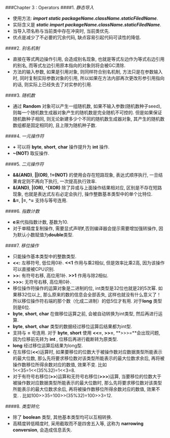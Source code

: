 ###Chapter 3 : Operators
####1. _静态导入_
+ 使用方法: **_import static packageName.className.staticFiledName_**.
+ 实际含义是 **_static import packageName.className.staticFiledName_**.
+ 当导入项名称与当前类中存在冲突时, 当前类优先. 
+ 优点是减少了不必要的冗余代码, 缺点容易引起代码可读性的降低. 

####2. _别名机制_
+ 直接在等式两边操作引用, 会造成别名现象, 也就是等式左边作为等式右边引用的别名, 而等式左边引用原本指向的对象则将会被GC清除. 
+ 方法的输入参数, 如果是引用对象, 则同样符合别名机制, 方法只是在参数输入时, 同时复制实际参数对象的引用, 所以如果在方法内部再次更改形参引用指向的话, 则实际上已经失去了对实参的引用. 

####3. _随机数_
+ 通过 **Random** 对象可以产生一组随机数, 如果不输入参数(随机数种子seed), 则每一个随机数生成器对象产生的随机数是完全随机不可控的. 但是如果保证随机数种子相同, 则无论新建多少个不同的随机数生成器对象, 其产生的随机数数组都是固定相同的, 且上限为随机种子数. 

####4. _一元操作符_
+ **+** 可以将 **byte**, **short**, **char** 操作提升为 **int** 操作. 
+ **~(NOT)** 取反操作. 

####5. _二元操作符_
+ **&&(AND)**, **||(OR)**, **!=(NOT)** 的使用会存在短路现象, 表达式顺序执行, 一旦结果肯定则不再向下执行, 一次提高执行效率. 
+ **&(AND)**, **|(OR)**, **^(XOR)** 除了异或与上面操作结果相对应, 区别是不存在短路现象, 也就是表达式左右必定会执行, 操作整数基本类型中的单个比特位. 
+ **&=**, **|=**, **^=** 支持与等号连用. 

####6. _指数计数_
+ **e**来代指指数计数, 基数为10.
+ 对于单精度复制操作, 需要显式声明**f**,否则编译器会提示需要增加强转操作, 因为默认小数赋值为**double**类型. 

####7. _移位操作_
+ 只能操作基本类型中的整数类型. 
+ **<<:** 左移符号, 低位用0补. **<<1** 作用与乘2相似, 但是效率比乘2高, 因为该操作可以直接被CPU识别. 
+ **>>:** 有符号右移, 高位用1补. **>>1** 作用与除2相似. 
+ **>>>:** 无符号右移, 高位用0补. 
+ 移位操作符操作的运算对象是二进制的位, int类型是32位也就是2的5次幂. 如果移32位以上, 那么原来的数的信息会全部丢失, 这样也就没有什么意义了！所以移位操作符右端的那个数（化成二进制）的低5位才有用. 对于**long** 类型则是6位. 
+ **byte**, **short**, **char** 在做移位运算之前, 会被自动转换为int类型, 然后再进行运算. 
+ **byte**, **short**, **char** 类型的数据经过移位运算后结果都为int型. 
+ 支持与 **=** 号连用. 对于 **byte**, **short** 使用 **<<=**, **>>=**, **>>>=**会出现问题, 因为位移前先转为 **int** , 位移后再进行截断转为原类型. 
+ **long** 经过移位运算后结果为long型. 
+ 在左移位(**<<**)运算时, 如果要移位的位数大于被操作数对应数据类型所能表示的最大位数, 那么先将要求移位数对该类型所能表示的最大位数求余后, 再将被操作数移位所得余数对应的数值, 效果不变. 比如1<<35=1<<(35%32)=1<<3=8. 
+ 对于有符号右移位(**>>**)运算和无符号右移位(**>>>**)运算, 当要移位的位数大于被操作数对应数据类型所能表示的最大位数时, 那么先将要求移位数对该类型所能表示的最大位数求余后, 再将被操作数移位所得余数对应的数值, 效果不变. . 比如100>>35=100>>(35%32)=100>>3=12.

####8. _类型转化_
+ 除了 **boolean** 类型, 其他基本类型均可以互相转换. 
+ 高精度转低精度时, 采用截取而不是四舍五入等, 这称为 **narrowing conversion**, 会造成信息丢失. 